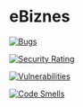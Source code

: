 # eBiznes

[![Bugs](https://sonarcloud.io/api/project_badges/measure?project=LukaszMaruszak_eBiznes&metric=bugs)](https://sonarcloud.io/summary/new_code?id=LukaszMaruszak_eBiznes)

[![Security Rating](https://sonarcloud.io/api/project_badges/measure?project=LukaszMaruszak_eBiznes&metric=security_rating)](https://sonarcloud.io/summary/new_code?id=LukaszMaruszak_eBiznes)

[![Vulnerabilities](https://sonarcloud.io/api/project_badges/measure?project=LukaszMaruszak_eBiznes&metric=vulnerabilities)](https://sonarcloud.io/summary/new_code?id=LukaszMaruszak_eBiznes)

[![Code Smells](https://sonarcloud.io/api/project_badges/measure?project=LukaszMaruszak_eBiznes&metric=code_smells)](https://sonarcloud.io/summary/new_code?id=LukaszMaruszak_eBiznes)

